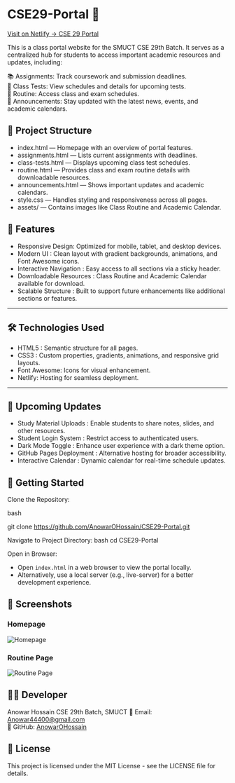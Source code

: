 # CSE29-Portal 🚀

[Visit on Netlify → CSE 29 Portal](https://cse29portal.netlify.app)  

This is a class portal website for the SMUCT CSE 29th Batch. It serves as a centralized hub for students to access important academic resources and updates, including:

📚 Assignments: Track coursework and submission deadlines.  
📝 Class Tests: View schedules and details for upcoming tests.  
📅 Routine: Access class and exam schedules.  
📢 Announcements: Stay updated with the latest news, events, and academic calendars.

## 📂 Project Structure

- index.html — Homepage with an overview of portal features.  
- assignments.html — Lists current assignments with deadlines.  
- class-tests.html — Displays upcoming class test schedules.  
- routine.html — Provides class and exam routine details with downloadable resources.  
- announcements.html — Shows important updates and academic calendars.  
- style.css — Handles styling and responsiveness across all pages.  
- assets/ — Contains images like Class Routine and Academic Calendar.

## 📌 Features

- Responsive Design: Optimized for mobile, tablet, and desktop devices.  
- Modern UI : Clean layout with gradient backgrounds, animations, and Font Awesome icons.  
- Interactive Navigation : Easy access to all sections via a sticky header.  
- Downloadable Resources : Class Routine and Academic Calendar available for download.  
- Scalable Structure : Built to support future enhancements like additional sections or features.

---

## 🛠️ Technologies Used

- HTML5 : Semantic structure for all pages.  
- CSS3 : Custom properties, gradients, animations, and responsive grid layouts.  
- Font Awesome: Icons for visual enhancement.  
- Netlify: Hosting for seamless deployment.

---

## 🔧 Upcoming Updates

- Study Material Uploads : Enable students to share notes, slides, and other resources.  
- Student Login System : Restrict access to authenticated users.  
- Dark Mode Toggle : Enhance user experience with a dark theme option.  
- GitHub Pages Deployment : Alternative hosting for broader accessibility.  
- Interactive Calendar : Dynamic calendar for real-time schedule updates.


## 🚀 Getting Started

Clone the Repository:

bash

git clone https://github.com/AnowarOHossain/CSE29-Portal.git


Navigate to Project Directory:
bash
cd CSE29-Portal

Open in Browser:
- Open `index.html` in a web browser to view the portal locally.  
- Alternatively, use a local server (e.g., live-server) for a better development experience.

## 📸 Screenshots

### Homepage
![Homepage](assets/sceenshot1.png)

### Routine Page
![Routine Page](assets/sceenshot2.png)


## 👨‍💻 Developer

Anowar Hossain
CSE 29th Batch, SMUCT
📧 Email: [Anowar44400@gmail.com](mailto:Anowar44400@gmail.com)  
🔗 GitHub: [AnowarOHossain](https://github.com/AnowarOHossain)


## 📜 License

This project is licensed under the MIT License - see the LICENSE file for details.
